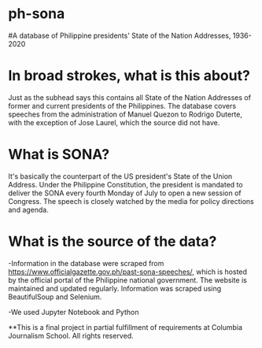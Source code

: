 # ph-sona
#A database of Philippine presidents' State of the Nation Addresses, 1936-2020


# In broad strokes, what is this about?

Just as the subhead says this contains all State of the Nation Addresses of former and current presidents of the Philippines.
The database covers speeches from the administration of Manuel Quezon to Rodrigo Duterte, with the exception of Jose Laurel, which the source did not have.


# What is SONA?

It's basically the counterpart of the US president's State of the Union Address. Under the Philippine Constitution, the president is mandated to deliver 
the SONA every fourth Monday of July to open a new session of Congress. The speech is closely watched by the media for policy directions and agenda.



# What is the source of the data?

-Information in the database were scraped from https://www.officialgazette.gov.ph/past-sona-speeches/, which is hosted by the official portal of the
Philippine national government. The website is maintained and updated regularly. Information was scraped using BeautifulSoup and Selenium.

-We used Jupyter Notebook and Python 

**This is a final project in partial fulfillment of requirements at Columbia Journalism School.
All rights reserved.
